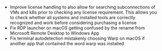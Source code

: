 - Improve license handling to also allow for searching subconnections of VMs and k8s prior to checking any license requirement. This allows you to check whether all systems and installed tools are correctly recognized and work before considering purchasing a license
- Fix RDP launcher on macOS getting confused by the rename from Microsoft Remote Desktop to Windows App
- Fix terminal autodetection mistakenly choosing Warp on macOS if another app that contained the word warp was installed

